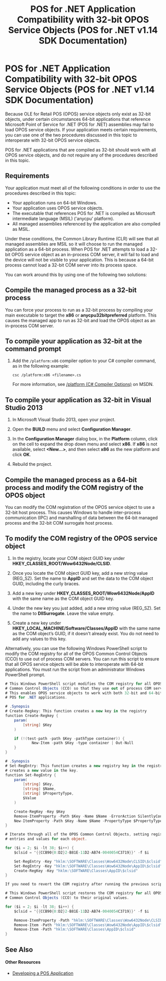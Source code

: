 ﻿---
title: POS for .NET Application Compatibility with 32-bit OPOS Service Objects (POS for .NET v1.14 SDK Documentation)
description: POS for .NET Application Compatibility with 32-bit OPOS Service Objects (POS for .NET v1.14 SDK Documentation) (POS for .NET v1.14 SDK Documentation)
ms.date: 03/03/2014
ms.topic: how-to
ms.custom: "pos-restored-from-archive"
---

# POS for .NET Application Compatibility with 32-bit OPOS Service Objects (POS for .NET v1.14 SDK Documentation)

Because OLE for Retail POS (OPOS) service objects only exist as 32-bit objects, under certain circumstances 64-bit applications that reference Microsoft Point of Service for .NET (POS for .NET) assemblies may fail to load OPOS service objects. If your application meets certain requirements, you can use one of the two procedures discussed in this topic to interoperate with 32-bit OPOS service objects.

POS for .NET applications that are compiled as 32-bit should work with all OPOS service objects, and do not require any of the procedures described in this topic.

## Requirements

Your application must meet all of the following conditions in order to use the procedures described in this topic:

- Your application runs on 64-bit Windows.
- Your application uses OPOS service objects.
- The executable that references POS for .NET is compiled as Microsoft intermediate language (MSIL) ('anycpu' platform).
- All managed assemblies referenced by the application are also compiled as MSIL.

Under these conditions, the Common Library Runtime (CLR) will see that all managed assemblies are MSIL so it will choose to run the managed application as a 64-bit process. When POS for .NET attempts to load a 32-bit OPOS service object as an in-process COM server, it will fail to load and the device will not be visible to your application. This is because a 64-bit process cannot load a 32-bit COM server into its process space.

You can work around this by using one of the following two solutions:

## Compile the managed process as a 32-bit process

You can force your process to run as a 32-bit process by compiling your main executable to target the **x86** or **anycpu32bitpreferred** platform. This causes the managed app to run as 32-bit and load the OPOS object as an in-process COM server.

## To compile your application as 32-bit at the command prompt

1. Add the `/platform:x86` compiler option to your C\# compiler command, as in the following example:

    `csc /platform:x86 <filename>.cs`

    For more information, see [/platform (C\# Compiler Options)](https://go.microsoft.com/fwlink/p/?linkid=389441) on MSDN.

## To compile your application as 32-bit in Visual Studio 2013

1. In Microsoft Visual Studio 2013, open your project.

2. Open the **BUILD** menu and select **Configuration Manager**.

3. In the **Configuration Manager** dialog box, in the **Platform** column, click on the cell to expand the drop down menu and select **x86**. If **x86** is not available, select **\<New…\>**, and then select **x86** as the new platform and click **OK**.

4. Rebuild the project.

## Compile the managed process as a 64-bit process and modify the COM registry of the OPOS object

You can modify the COM registration of the OPOS service object to use a 32-bit host process. This causes Windows to handle inter-process communication (IPC) and marshalling of data between the 64-bit managed process and the 32-bit COM surrogate host process.

## To modify the COM registry of the OPOS service object

1. In the registry, locate your COM object GUID key under **HKEY\_CLASSES\_ROOT/Wow6432Node/CLSID**.

2. Once you locate the COM object GUID key, add a new string value (REG\_SZ). Set the name to **AppID** and set the data to the COM object GUID, including the curly braces.

3. Add a new key under **HKEY\_CLASSES\_ROOT/Wow6432Node/AppID** with the same name as the COM object GUID key.

4. Under the new key you just added, add a new string value (REG\_SZ). Set the name to **DllSurrogate**. Leave the value empty.

5. Create a new key under **HKEY\_LOCAL\_MACHINE/Software/Classes/AppID** with the same name as the COM object’s GUID, if it doesn't already exist. You do not need to add any values to this key.

Alternatively, you can use the following Windows PowerShell script to modify the COM registry for all of the OPOS Common Control Objects (CCO) to use out of process COM servers. You can run this script to ensure that all OPOS service objects will be able to interoperate with 64-bit applications. You must run the script from an administrator Windows PowerShell prompt.

```csharp
# This Windows PowerShell script modifies the COM registry for all OPOS
# Common Control Objects (CCO) so that they use out of process COM servers.
# This enables OPOS service objects to work with both 32-bit and 64-bit
# POS for .NET applications.

# .Synopsis
# Create-Regkey: This function creates a new key in the registry
function Create-Regkey {
    param(
        [string] $Key
    )

    if (!(test-path -path $Key -pathType container)) {
            New-Item -path $Key -type container | Out-Null
    }
}

# .Synopsis
# Set-RegEntry: This function creates a new registry key in the registry and
# creates a new value in the key.
function Set-RegEntry {
    param(
        [string] $Key,
        [string] $Name,
        [string] $PropertyType,
        $Value
    )

    Create-RegKey -Key $Key
    Remove-ItemProperty -Path $Key -Name $Name -ErrorAction SilentlyContinue
    New-ItemProperty -Path $Key -Name $Name -PropertyType $PropertyType -Value $Value | Out-Null
}

# Iterate through all of the OPOS Common Control Objects, setting registry
# entries and values for each object.

for ($i = 2; $i -lt 38; $i++) {
    $clsid = '{{CCB90{0:D2}2-B81E-11D2-AB74-0040054C3719}}' -f $i

    Set-RegEntry -Key "hklm:\SOFTWARE\Classes\Wow6432Node\CLSID\$clsid" -Name 'AppID' -PropertyType String -Value $clsid
    Set-RegEntry -Key "hklm:\SOFTWARE\Classes\Wow6432Node\AppID\$clsid" -Name 'DllSurrogate' -PropertyType String
    Create-RegKey -Key "hklm:\SOFTWARE\Classes\AppID\$clsid"
}

If you need to revert the COM registry after running the previous script, you can run the following Windows PowerShell script to remove the new COM registry entries:

# This Windows PowerShell script restores the COM registry for all OPOS
# Common Control Objects (CCO) to their original values.

for ($i = 2; $i -lt 38; $i++) {
    $clsid = '{{CCB90{0:D2}2-B81E-11D2-AB74-0040054C3719}}' -f $i

    Remove-ItemProperty -Path "hklm:\SOFTWARE\Classes\Wow6432Node\CLSID\$clsid" -Name 'AppID'
    Remove-Item -Path "hklm:\SOFTWARE\Classes\Wow6432Node\AppID\$clsid"
    Remove-Item -Path "hklm:\SOFTWARE\Classes\AppID\$clsid"
}
```

## See Also

#### Other Resources

- [Developing a POS Application](developing-a-pos-application.md)
